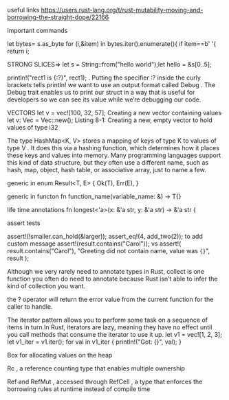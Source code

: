 useful links
https://users.rust-lang.org/t/rust-mutability-moving-and-borrowing-the-straight-dope/22166


important commands

let bytes= s.as_byte
for (i,&item) in bytes.iter().enumerate(){
    if item==b' '{
        return i;
        

STRONG SLICES=>  let s = String::from("hello world");let hello = &s[0..5];

println!("rect1 is {:?}", rect1); . Putting the specifier :?
inside the curly brackets tells println! we want to use an output format called
Debug . The Debug trait enables us to print our struct in a way that is useful for
developers so we can see its value while we’re debugging our code.


VECTORS
let v = vec![100, 32, 57]; Creating a new vector containing values
let v: Vec<i32> = Vec::new(); Listing 8-1: Creating a new, empty vector to hold values of type i32
    
The type HashMap<K, V>
stores a mapping of keys of type K to values of type V . It does this via a hashing
function, which determines how it places these keys and values into memory.
Many programming languages support this kind of data structure, but they
often use a different name, such as hash, map, object, hash table, or
associative array, just to name a few.

generic in enum
Result<T, E> {
Ok(T),
Err(E),
}


generic in functon 
fn function_name<T>(variable_name: &<T>) -> T{}

life time annotations fn longest<'a>(x: &'a str, y: &'a str) -> &'a str {

assert tests

assert!(!smaller.can_hold(&larger));
assert_eq!(4, add_two(2));
to add custom message
assert!(result.contains("Carol")); vs assert!(
result.contains("Carol"),
"Greeting did not contain name, value was `{}`", result
);


Although we very rarely need to annotate types in Rust, collect is one
function you often do need to annotate because Rust isn’t able to infer the
kind of collection you want.

the ? operator
will return the error value from the current function for the caller to handle.


The iterator pattern allows you to perform some task on a sequence of items
in turn.In Rust, iterators are lazy, meaning they have no effect until you call
methods that consume the iterator to use it up.
let v1 = vec![1, 2, 3];
let v1_iter = v1.iter();
for val in v1_iter {
println!("Got: {}", val);
}


Box<T> for allocating values on the heap

Rc<T> , a reference counting type that enables multiple ownership
    
Ref<T> and RefMut<T> , accessed through RefCell<T> , a type that enforces the
borrowing rules at runtime instead of compile time
